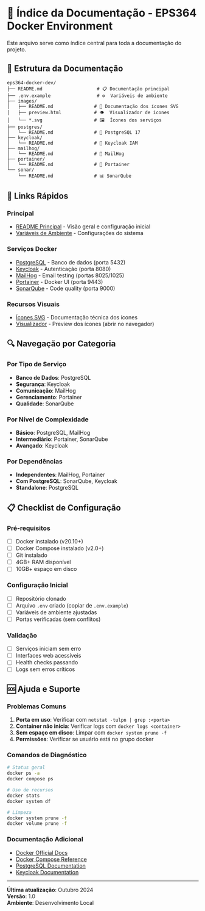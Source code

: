 # 📖 Índice da Documentação - EPS364 Docker Environment

Este arquivo serve como índice central para toda a documentação do projeto.

## 📂 Estrutura da Documentação

```
eps364-docker-dev/
├── README.md                    # 📋 Documentação principal
├── .env.example                 # ⚙️  Variáveis de ambiente
├── images/
│   ├── README.md               # 🎨 Documentação dos ícones SVG
│   ├── preview.html            # 👁️  Visualizador de ícones
│   └── *.svg                   # 🖼️  Ícones dos serviços
├── postgres/
│   └── README.md               # 🐘 PostgreSQL 17
├── keycloak/
│   └── README.md               # 🔐 Keycloak IAM
├── mailhog/
│   └── README.md               # 📧 MailHog
├── portainer/
│   └── README.md               # 🐳 Portainer
└── sonar/
    └── README.md               # 📊 SonarQube
```

## 🚀 Links Rápidos

### Principal
- [README Principal](README.md) - Visão geral e configuração inicial
- [Variáveis de Ambiente](.env.example) - Configurações do sistema

### Serviços Docker
- [PostgreSQL](postgres/README.md) - Banco de dados (porta 5432)
- [Keycloak](keycloak/README.md) - Autenticação (porta 8080)  
- [MailHog](mailhog/README.md) - Email testing (portas 8025/1025)
- [Portainer](portainer/README.md) - Docker UI (porta 9443)
- [SonarQube](sonar/README.md) - Code quality (porta 9000)

### Recursos Visuais
- [Ícones SVG](images/README.md) - Documentação técnica dos ícones
- [Visualizador](images/preview.html) - Preview dos ícones (abrir no navegador)

## 🔍 Navegação por Categoria

### Por Tipo de Serviço
- **Banco de Dados**: PostgreSQL
- **Segurança**: Keycloak  
- **Comunicação**: MailHog
- **Gerenciamento**: Portainer
- **Qualidade**: SonarQube

### Por Nível de Complexidade
- **Básico**: PostgreSQL, MailHog
- **Intermediário**: Portainer, SonarQube  
- **Avançado**: Keycloak

### Por Dependências
- **Independentes**: MailHog, Portainer
- **Com PostgreSQL**: SonarQube, Keycloak
- **Standalone**: PostgreSQL

## 📋 Checklist de Configuração

### Pré-requisitos
- [ ] Docker instalado (v20.10+)
- [ ] Docker Compose instalado (v2.0+)
- [ ] Git instalado
- [ ] 4GB+ RAM disponível
- [ ] 10GB+ espaço em disco

### Configuração Inicial  
- [ ] Repositório clonado
- [ ] Arquivo `.env` criado (copiar de `.env.example`)
- [ ] Variáveis de ambiente ajustadas
- [ ] Portas verificadas (sem conflitos)

### Validação
- [ ] Serviços iniciam sem erro
- [ ] Interfaces web acessíveis  
- [ ] Health checks passando
- [ ] Logs sem erros críticos

## 🆘 Ajuda e Suporte

### Problemas Comuns
1. **Porta em uso**: Verificar com `netstat -tulpn | grep :<porta>`
2. **Container não inicia**: Verificar logs com `docker logs <container>`
3. **Sem espaço em disco**: Limpar com `docker system prune -f`
4. **Permissões**: Verificar se usuário está no grupo docker

### Comandos de Diagnóstico
```bash
# Status geral
docker ps -a
docker compose ps

# Uso de recursos  
docker stats
docker system df

# Limpeza
docker system prune -f
docker volume prune -f
```

### Documentação Adicional
- [Docker Official Docs](https://docs.docker.com/)
- [Docker Compose Reference](https://docs.docker.com/compose/)
- [PostgreSQL Documentation](https://www.postgresql.org/docs/)
- [Keycloak Documentation](https://www.keycloak.org/documentation)

---

**Última atualização**: Outubro 2024  
**Versão**: 1.0  
**Ambiente**: Desenvolvimento Local